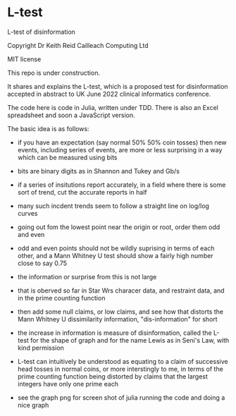 # L-test

L-test of disinformation

Copyright Dr Keith Reid Cailleach Computing Ltd

MIT license

This repo is under construction.

It shares and explains the L-test, which is a proposed test for disinformation accepted in abstract to UK June 2022 clinical informatics conference. 

The code here is code in Julia, written under TDD. There is also an Excel spreadsheet and soon a JavaScript version.

The basic idea is as follows:

- if you have an expectation (say normal 50% 50% coin tosses) then new events, including series of events, are more or less surprising in a way which can be measured using bits

- bits are binary digits as in Shannon and Tukey and Gb/s

- if a series of insitutions report accurately, in a field where there is some sort of trend, cut the accurate reports in half

- many such incdent trends seem to follow a straight line on log/log curves

- going out fom the lowest point near the origin or root, order them odd and even

- odd and even points should not be wildly suprising in terms of each other, and a Mann Whitney U test should show a fairly high number close to say 0.75

- the information or surprise from this is not large

- that is oberved so far in Star Wrs characer data, and restraint data, and in the prime counting function

- then add some null claims, or low claims, and see how that distorts the Mann Whitney U dissimilarity information, "dis-information" for short

- the increase in information is measure of disinformation, called the L-test for the shape of graph and for the name Lewis as in Seni's Law, with kind permission

- L-test can intuitively be understood as equating to a claim of successive head tosses in normal coins, or more interstingly to me, in terms of the prime counting function being distorted by claims that the largest integers have only one prime each

- see the graph png for screen shot of julia running the code and doing a nice graph
